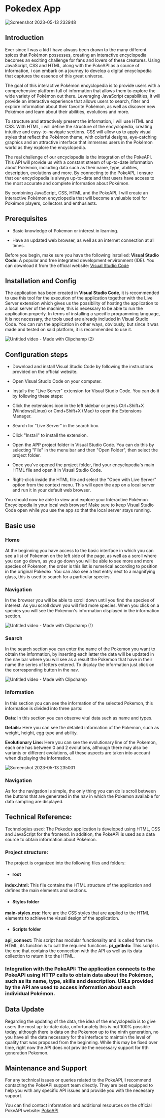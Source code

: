 # Pokedex App
![Screenshot 2023-05-13 232948](https://github.com/leanml03/pok-dex-app.github.io/assets/39351969/1b4b62bf-8523-4d6e-b892-09165895268e)

## Introduction
Ever since I was a kid I have always been drawn to the many different spices that Pokémon possesses, creating an interactive encyclopedia becomes an exciting challenge for fans and lovers of these creatures. Using JavaScript, CSS and HTML, along with the PokeAPI as a source of information, i can embark on a journey to develop a digital encyclopedia that captures the essence of this great universe.

The goal of this interactive Pokémon encyclopedia is to provide users with a comprehensive platform full of information that allows them to explore the wide variety of Pokémon out there. Leveraging JavaScript capabilities, it will provide an interactive experience that allows users to search, filter and explore information about their favorite Pokémon, as well as discover new Pokémon and learn about their abilities, evolutions and more.

To structure and attractively present the information, i will use HTML and CSS. With HTML, i will define the structure of the encyclopedia, creating intuitive and easy-to-navigate sections. CSS will allow us to apply visual styles that reflect the Pokémon theme, with colorful designs, eye-catching graphics and an attractive interface that immerses users in the Pokémon world as they explore the encyclopedia.

The real challenge of our encyclopedia is the integration of the PokeAPI. This API will provide us with a constant stream of up-to-date information about Pokémon, including data such as their name, type, abilities, description, evolutions and more. By connecting to the PokeAPI, i ensure that our encyclopedia is always up-to-date and that users have access to the most accurate and complete information about Pokémon.

By combining JavaScript, CSS, HTML and the PokeAPI, I will create an interactive Pokémon encyclopedia that will become a valuable tool for Pokémon players, collectors and enthusiasts. 

## Prerequisites
* Basic knowledge of Pokemon or interest in learning.

* Have an updated web browser, as well as an internet connection at all times.

Before you begin, make sure you have the following installed:
**Visual Studio Code:** A popular and free integrated development environment (IDE). You can download it from the official website: [Visual Studio Code](https://code.visualstudio.com/)

## Installation and Config
The application has been created in **Visual Studio Code**, it is recommended to use this tool for the execution of the application together with the Live Server extension which gives us the possibility of hosting the application to a local server of the machine, this is necessary to be able to run the application properly.
In terms of installing a specific programming language, it is not necessary, the tools used are already included in Visual Studio Code.
You can run the application in other ways, obviously, but since it was made and tested on said platform, it is recommended to use it.

![Untitled video - Made with Clipchamp (2)](https://github.com/leanml03/pok-dex-app.github.io/assets/39351969/bfba525c-7923-46c1-9787-2108c262d9ad)

## Configuration steps

* Download and install Visual Studio Code by following the instructions provided on the official website.

* Open Visual Studio Code on your computer.

* Installs the "Live Server" extension for Visual Studio Code. You can do it by following these steps:

* Click the extensions icon in the left sidebar or press Ctrl+Shift+X (Windows/Linux) or Cmd+Shift+X (Mac) to open the Extensions Manager.

* Search for "Live Server" in the search box.

* Click "Install" to install the extension.

* Open the APP project folder in Visual Studio Code. You can do this by selecting "File" in the menu bar and then "Open Folder", then select the project folder.

* Once you've opened the project folder, find your encyclopedia's main HTML file and open it in Visual Studio Code.

* Right-click inside the HTML file and select the "Open with Live Server" option from the context menu. This will open the app on a local server and run it in your default web browser.

You should now be able to view and explore your Interactive Pokémon Encyclopedia in your local web browser! Make sure to keep Visual Studio Code open while you use the app so that the local server stays running.


## Basic use
### Home
At the beginning you have access to the basic interface in which you can see a list of Pokemon on the left side of the page, as well as a scroll where you can go down, as you go down you will be able to see more and more species of Pokemon, the order is this list is numerical according to position in the original Pokedex. 
You can also see a text entry next to a magnifying glass, this is used to search for a particular species. 

### Navigation
In the browser you will be able to scroll down until you find the species of interest. As you scroll down you will find more species. When you click on a species you will see the Pokemon's information displayed in the information section.

![Untitled video - Made with Clipchamp (1)](https://github.com/leanml03/pok-dex-app.github.io/assets/39351969/e98190c2-d8e1-4f3c-b474-f18e634f8b9e)

### Search

In the search section you can enter the name of the Pokemon you want to obtain the information, by inserting each letter the data will be updated in the nav bar where you will see as a result the Pokemon that have in their name the series of letters entered. To display the information just click on the corresponding button in the nav.

![Untitled video - Made with Clipchamp](https://github.com/leanml03/pok-dex-app.github.io/assets/39351969/d160675b-5387-420a-818e-2ac6ff5e094a)

### Information
In this section you can see the information of the selected Pokemon, this information is divided into three parts:

**Data**: In this section you can observe vital data such as name and types.

**Details:** Here you can see the detailed information of the Pokemon, such as weight, height, egg type and ability.

**Evolutionary Line:** Here you can see the evolutionary line of the Pokemon, each one has between 0 and 2 evolutions, although there may also be variants or different evolutions, all these aspects are taken into account when displaying the information.

![Screenshot 2023-05-13 235001](https://github.com/leanml03/pok-dex-app.github.io/assets/39351969/58e8e456-2b7b-4ac3-a70f-e49fb3bc0488)

### Navigation

As for the navigation is simple, the only thing you can do is scroll between the buttons that are generated in the nav in which the Pokemon available for data sampling are displayed.


## Technical Reference:

Technologies used: The Pokedex application is developed using HTML, CSS and JavaScript for the frontend. In addition, the PokeAPI is used as a data source to obtain information about Pokémon.

### Project structure: 
The project is organized into the following files and folders:
* #### root
**index.html:** This file contains the HTML structure of the application and defines the main elements and sections.

* #### Styles folder

**main-styles.css:** Here are the CSS styles that are applied to the HTML elements to achieve the visual design of the application.

* #### Scripts folder
**api_connect:** This script has modular functionality and is called from the HTML, its function is to call the required functions.
**pi_getInfo:** This script is the one that contains the connection with the API as well as its data collection to return it to the HTML.
### Integration with the PokeAPI: The application connects to the PokeAPI using HTTP calls to obtain data about the Pokémon, such as its name, type, skills and description. URLs provided by the API are used to access information about each individual Pokémon.

## Data Update

Regarding the updating of the data, the idea of the encyclopedia is to give users the most up-to-date data, unfortunately this is not 100% possible today, although there is data on the Pokemon up to the ninth generation, no you have all the data necessary for the interface to maintain the level of quality that was proposed from the beginning. While this may be fixed over time, right now the API does not provide the necessary support for 9th generation Pokemon.

## Maintenance and Support

For any technical issues or queries related to the PokeAPI, I recommend contacting the PokeAPI support team directly. They are best equipped to help you with any specific API issues and provide you with the necessary support.

You can find contact information and additional resources on the official PokeAPI website: [PokeAPI](https://pokeapi.co/about)



